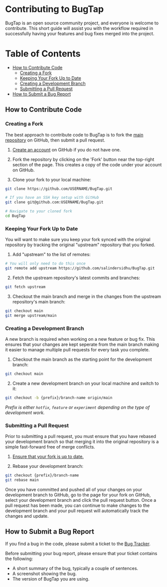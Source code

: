 # Contributing to BugTap

BugTap is an open source community project, and everyone is welcome to contribute. This short guide will assist you with the workflow required in successfully having your features and bug fixes merged into the project.

# Table of Contents

- [How to Contribute Code](#how-to-contribute-code)
  - [Creating a Fork](#creating-a-fork)
  - [Keeping Your Fork Up to Date](#keeping-your-fork-up-to-date)
  - [Creating a Development Branch](#creating-a-development-branch)
  - [Submitting a Pull Request](#submitting-a-pull-request)
- [How to Submit a Bug Report](#how-to-submit-a-bug-report)

## How to Contribute Code

### Creating a Fork

The best approach to contribute code to BugTap is to fork the [main repository](https://github.com/salindersidhu/BugTap) on GitHub, then submit a pull request.

1. [Create an account](https://github.com/join) on GitHub if you do not have one.

2. Fork the repository by clicking on the 'Fork' button near the top-right section of the page. This creates a copy of the code under your account on GitHub.

3. Clone your fork to your local machine:

```bash
git clone https://github.com/USERNAME/BugTap.git

# If you have an SSH key setup with GitHub
git clone git@github.com:USERNAME/BugTap.git

# Navigate to your cloned fork
cd BugTap
```

### Keeping Your Fork Up to Date

You will want to make sure you keep your fork synced with the original repository by tracking the original "upstream" repository that you forked.

1. Add "upstream" to the list of remotes:

```bash
# You will only need to do this once
git remote add upstream https://github.com/salindersidhu/BugTap.git
```

2. Fetch the upstream repository's latest commits and branches:

```bash
git fetch upstream
```

3. Checkout the main branch and merge in the changes from the upstream repository's main branch:

```bash
git checkout main
git merge upstream/main
```

### Creating a Development Branch

A new branch is required when working on a new feature or bug fix. This ensures that your changes are kept seperate from the main branch making it easier to manage multiple pull requests for every task you complete.

1. Checkout the main branch as the starting point for the development branch:

```bash
git checkout main
```

2. Create a new development branch on your local machine and switch to it:

```bash
git checkout -b {prefix}/branch-name origin/main
```

_Prefix is either `hotfix`, `feature` or `experiment` depending on the type of development work._

### Submitting a Pull Request

Prior to submitting a pull request, you must ensure that you have rebased your
development branch so that merging it into the original repository is a simple
fast-forward free of merge conflicts.

1. [Ensure that your fork is up to date.](#keeping-your-fork-up-to-date)

2. Rebase your development branch:

```bash
git checkout {prefix}/branch-name
git rebase main
```

Once you have committed and pushed all of your changes on your development branch to GitHub, go to the page for your fork on GitHub, select your development branch and click the pull request button. Once a pull request has been made, you can continue to make changes to the development branch and your pull request will automatically track the changes and update.

## How to Submit a Bug Report

If you find a bug in the code, please submit a ticket to the [Bug Tracker](https://github.com/salindersidhu/BugTap/issues).

Before submitting your bug report, please ensure that your ticket contains the following:

- A short summary of the bug, typically a couple of sentences.
- A screenshot showing the bug.
- The version of BugTap you are using.
